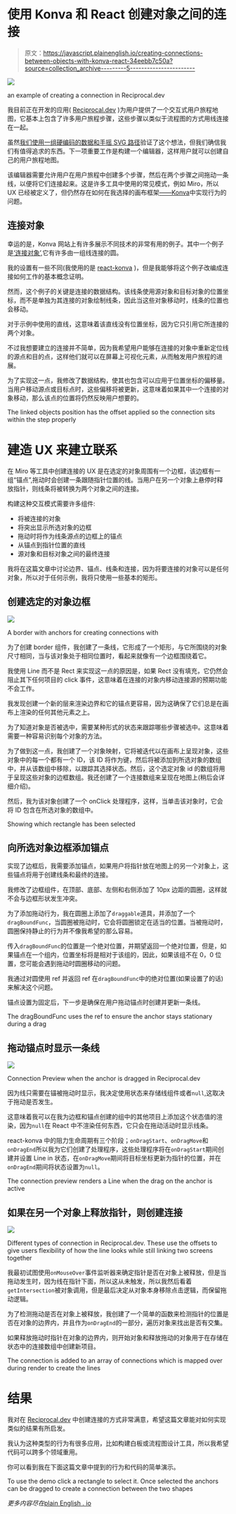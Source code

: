 # 使用 Konva 和 React 创建对象之间的连接

> 原文：<https://javascript.plainenglish.io/creating-connections-between-objects-with-konva-react-34eebb7c50a?source=collection_archive---------5----------------------->

![](img/931426be463f22b48ab00e04c17f66b5.png)

an example of creating a connection in Reciprocal.dev

我目前正在开发的应用( [Reciprocal.dev](https://reciprocal.dev) )为用户提供了一个交互式用户旅程地图，它基本上包含了许多用户旅程步骤，这些步骤以类似于流程图的方式用线连接在一起。

虽然[我们使用一组硬编码的数据和手摇 SVG 路径](https://bootcamp.uxdesign.cc/faking-it-to-make-it-f5a94279ad5e)验证了这个想法，但我们确信我们有值得追求的东西。下一项重要工作是构建一个编辑器，这样用户就可以创建自己的用户旅程地图。

该编辑器需要允许用户在用户旅程中创建多个步骤，然后在两个步骤之间拖动一条线，以便将它们连接起来。这是许多工具中使用的常见模式，例如 Miro，所以 UX 已经被定义了，但仍然存在如何在我选择的画布框架[——Konva](https://konvajs.org/)中实现行为的问题。

## 连接对象

幸运的是，Konva 网站上有许多展示不同技术的非常有用的例子。其中一个例子是[‘连接对象’](https://konvajs.org/docs/sandbox/Connected_Objects.html),它有许多由一组线连接的圆。

我的设置有一些不同(我使用的是 [react-konva](https://www.npmjs.com/package/react-konva) )，但是我能够将这个例子改编成连接如何工作的基本概念证明。

然而，这个例子的关键是连接的数据结构。该线条使用源对象和目标对象的位置坐标，而不是单独为其连接的对象绘制线条，因此当这些对象移动时，线条的位置也会移动。

对于示例中使用的直线，这意味着该直线没有位置坐标，因为它只引用它所连接的两个对象。

不过我想要建立的连接并不简单，因为我希望用户能够在连接的对象中重新定位线的源点和目的点，这样他们就可以在屏幕上可视化元素，从而触发用户旅程的进展。

为了实现这一点，我修改了数据结构，使其也包含可以应用于位置坐标的偏移量。当用户移动源点或目标点时，这些偏移将被更新，这意味着如果其中一个连接的对象移动，那么该点的位置将仍然反映用户想要的。

The linked objects position has the offset applied so the connection sits within the step properly

# 建造 UX 来建立联系

在 Miro 等工具中创建连接的 UX 是在选定的对象周围有一个边框，该边框有一组“锚点”,拖动时会创建一条跟随指针位置的线。当用户在另一个对象上悬停时释放指针，则线条将被转换为两个对象之间的连接。

构建这种交互模式需要许多组件:

*   将被连接的对象
*   将突出显示所选对象的边框
*   拖动时将作为线条源点的边框上的锚点
*   从锚点到指针位置的直线
*   源对象和目标对象之间的最终连接

我将在这篇文章中讨论边界、锚点、线条和连接，因为将要连接的对象可以是任何对象，所以对于任何示例，我将只使用一些基本的矩形。

## 创建选定的对象边框

![](img/89beb1b36a2b1db9cb87d93883e577ff.png)

A border with anchors for creating connections with

为了创建 border 组件，我创建了一条线，它形成了一个矩形，与它所围绕的对象尺寸相同，当与该对象处于相同位置时，看起来就像有一个边框围绕着它。

我使用 Line 而不是 Rect 来实现这一点的原因是，如果 Rect 没有填充，它仍然会阻止其下任何项目的 click 事件，这意味着在连接的对象内移动连接源的预期功能不会工作。

我发现创建一个新的层来渲染边界和它的锚点更容易，因为这确保了它们总是在画布上渲染的任何其他元素之上。

为了知道对象是否被选中，需要某种形式的状态来跟踪哪些步骤被选中。这意味着需要一种容易识别每个对象的方法。

为了做到这一点，我创建了一个对象映射，它将被迭代以在画布上呈现对象，这些对象中的每一个都有一个 ID，该 ID 将作为键，然后将被添加到所选对象的数组中，并从该数组中移除，以跟踪其选择状态。然后，这个选定对象 id 的数组将用于呈现这些对象的边框数组。我还创建了一个连接数组来呈现在地图上(稍后会详细介绍)。

然后，我为该对象创建了一个 onClick 处理程序，这样，当单击该对象时，它会将 ID 包含在所选对象的数组中。

Showing which rectangle has been selected

## 向所选对象边框添加锚点

实现了边框后，我需要添加锚点，如果用户将指针放在地图上的另一个对象上，这些锚点将用于创建线条和最终的连接。

我修改了边框组件，在顶部、底部、左侧和右侧添加了 10px 边距的圆圈，这样就不会与边框形状发生冲突。

为了添加拖动行为，我在圆圈上添加了`draggable`道具，并添加了一个`dragBoundFunc`，当圆圈被拖动时，它会将圆圈锁定在适当的位置。当被拖动时，圆圈保持静止的行为并不像我希望的那么容易。

传入`dragBoundFunc`的位置是一个绝对位置，并期望返回一个绝对位置，但是，如果锚点在一个组内，位置坐标将是相对于该组的，因此，如果该组不在 0，0 位置，您可能会遇到拖动时圆圈移动的问题。

我通过对圆使用 ref 并返回 ref 在`dragBoundFunc`中的绝对位置(如果设置了的话)来解决这个问题。

锚点设置为固定后，下一步是确保在用户拖动锚点时创建并更新一条线。

The dragBoundFunc uses the ref to ensure the anchor stays stationary during a drag

## 拖动锚点时显示一条线

![](img/aef440d4a7b84137af73f6c31d47e546.png)

Connection Preview when the anchor is dragged in Reciprocal.dev

因为线只需要在锚被拖动时显示，我决定使用状态来存储线组件或者`null`,这取决于拖动是否发生。

这意味着我可以在我为边框和锚点创建的组中的其他项目上添加这个状态值的渲染，因为`null`在 React 中不渲染任何东西，它只会在拖动活动时显示线条。

react-konva 中的阻力生命周期有三个阶段；`onDragStart`、`onDragMove`和`onDragEnd`所以我为它们创建了处理程序，这些处理程序将在`onDragStart`期间创建并设置 Line in 状态，在`onDragMove`期间将目标坐标更新为指针的位置，并在`onDragEnd`期间将状态设置为`null`。

The connection preview renders a Line when the drag on the anchor is active

## 如果在另一个对象上释放指针，则创建连接

![](img/900e6dc9a739a971c05b9175ddddb34a.png)

Different types of connection in Reciprocal.dev. These use the offsets to give users flexibility of how the line looks while still linking two screens together

我最初试图使用`onMouseOver`事件监听器来确定指针是否在对象上被释放，但是当拖动发生时，因为线在指针下面，所以这从未触发，所以我然后看着`getIntersection`被对象调用，但是最后决定从对象本身移除点击逻辑，而保留拖动逻辑。

为了检测拖动是否在对象上被释放，我创建了一个简单的函数来检测指针的位置是否在对象的边界内，并且作为`onDragEnd`的一部分，遍历对象来找出是否有交集。

如果释放拖动时指针在对象的边界内，则开始对象和释放拖动的对象用于在存储在状态中的连接数组中创建新项目。

The connection is added to an array of connections which is mapped over during render to create the lines

# 结果

我对在 [Reciprocal.dev](https://reciprocal.dev) 中创建连接的方式非常满意，希望这篇文章能对如何实现类似的结果有所启发。

我认为这种类型的行为有很多应用，比如构建白板或流程图设计工具，所以我希望代码可以跨多个领域重用。

你可以看到我在下面这篇文章中提到的行为和代码的简单演示。

To use the demo click a rectangle to select it. Once selected the anchors can be dragged to create a connection between the two shapes

*更多内容尽在*[plain English . io](http://plainenglish.io/)